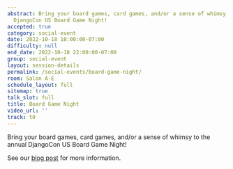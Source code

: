 ```yaml
---
abstract: Bring your board games, card games, and/or a sense of whimsy to the annual
  DjangoCon US Board Game Night!
accepted: true
category: social-event
date: 2022-10-18 18:00:00-07:00
difficulty: null
end_date: 2022-10-18 22:00:00-07:00
group: social-event
layout: session-details
permalink: /social-events/board-game-night/
room: Salon A-E
schedule_layout: full
sitemap: true
talk_slot: full
title: Board Game Night
video_url: ''
track: t0
---
```


Bring your board games, card games, and/or a sense of whimsy to the annual DjangoCon US Board Game Night!

See our [blog post](/news/board-game-night/) for more information.
